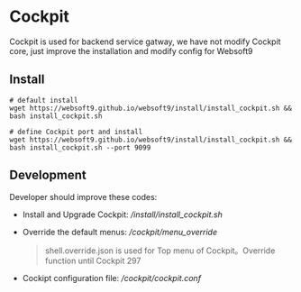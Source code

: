 # Cockpit

Cockpit is used for backend service gatway, we have not modify Cockpit core, just improve the installation and modify config for Websoft9

## Install

```
# default install
wget https://websoft9.github.io/websoft9/install/install_cockpit.sh && bash install_cockpit.sh

# define Cockpit port and install
wget https://websoft9.github.io/websoft9/install/install_cockpit.sh && bash install_cockpit.sh --port 9099
```

## Development

Developer should improve these codes:  

- Install and Upgrade Cockpit: */install/install_cockpit.sh*  

- Override the default menus: */cockpit/menu_override*  
  > shell.override.json is used for Top menu of Cockpit。Override function until Cockpit 297

- Cockipt configuration file: */cockpit/cockpit.conf*  
